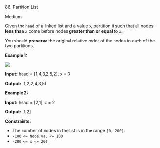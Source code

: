 ﻿86\. Partition List

Medium

Given the `head` of a linked list and a value `x`, partition it such that all nodes **less than** `x` come before nodes **greater than or equal** to `x`.

You should **preserve** the original relative order of the nodes in each of the two partitions.

**Example 1:**

![](https://assets.leetcode.com/uploads/2021/01/04/partition.jpg)

**Input:** head = [1,4,3,2,5,2], x = 3

**Output:** [1,2,2,4,3,5] 

**Example 2:**

**Input:** head = [2,1], x = 2

**Output:** [1,2] 

**Constraints:**

*   The number of nodes in the list is in the range `[0, 200]`.
*   `-100 <= Node.val <= 100`
*   `-200 <= x <= 200`